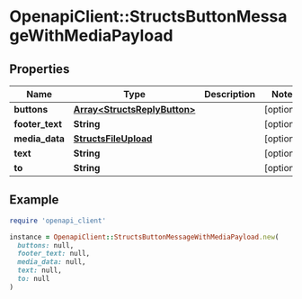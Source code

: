 # OpenapiClient::StructsButtonMessageWithMediaPayload

## Properties

| Name | Type | Description | Notes |
| ---- | ---- | ----------- | ----- |
| **buttons** | [**Array&lt;StructsReplyButton&gt;**](StructsReplyButton.md) |  | [optional] |
| **footer_text** | **String** |  | [optional] |
| **media_data** | [**StructsFileUpload**](StructsFileUpload.md) |  | [optional] |
| **text** | **String** |  | [optional] |
| **to** | **String** |  | [optional] |

## Example

```ruby
require 'openapi_client'

instance = OpenapiClient::StructsButtonMessageWithMediaPayload.new(
  buttons: null,
  footer_text: null,
  media_data: null,
  text: null,
  to: null
)
```

